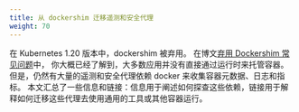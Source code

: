 ```yaml
---
title: 从 dockershim 迁移遥测和安全代理
weight: 70
---
```


在 Kubernetes 1.20 版本中，dockershim 被弃用。
在博文[弃用 Dockershim 常见问题](/blog/2020/12/02/dockershim-faq/)中，
你大概已经了解到，大多数应用并没有直接通过运行时来托管容器。
但是，仍然有大量的遥测和安全代理依赖 docker 来收集容器元数据、日志和指标。
本文汇总了一些信息和链接：信息用于阐述如何探查这些依赖，链接用于解释如何迁移这些代理去使用通用的工具或其他容器运行。
